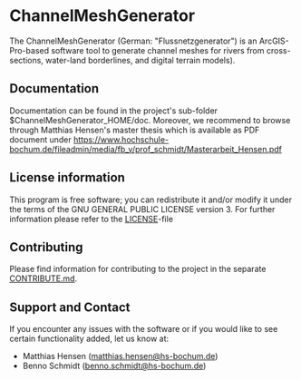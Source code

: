 # ChannelMeshGenerator
The ChannelMeshGenerator (German: "Flussnetzgenerator") is an ArcGIS-Pro-based software tool to generate channel meshes for rivers from cross-sections, water-land borderlines, and digital terrain models).

## Documentation 
Documentation can be found in the project's sub-folder $ChannelMeshGenerator_HOME/doc. 
Moreover, we recommend to browse through Matthias Hensen's master thesis which is available as PDF document under https://www.hochschule-bochum.de/fileadmin/media/fb_v/prof_schmidt/Masterarbeit_Hensen.pdf

## License information
This program is free software; you can redistribute it and/or modify it under the terms of the GNU GENERAL PUBLIC LICENSE version 3. For further information please refer to the [LICENSE](LICENSE)-file

## Contributing
Please find information for contributing to the project in the separate [CONTRIBUTE.md](CONTRIBUTE.md).

## Support and Contact
If you encounter any issues with the software or if you would like to see certain functionality added, let us know at:
- Matthias Hensen (matthias.hensen@hs-bochum.de)
- Benno Schmidt (benno.schmidt@hs-bochum.de)
